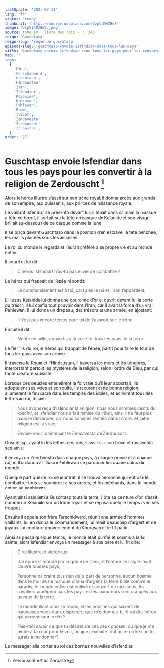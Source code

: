 ```yaml
---
lastUpdate: '2021-07-11'
lang: 'fr'
status: 'ready'
thumbnail: 'https://source.unsplash.com/DzpViKMZHe8'
image: 'DzpViKMZHe8.jpeg'
source: tome IV - livre des rois - P. 343
reign: 'Guschtasp'
reign-slug: 'regne-de-guschtasp'
episode-slug: 'guschtasp-envoie-isfendiar-dans-tous-les-pays'
title: 'Guschtasp envoie Isfendiar dans tous les pays pour les convertir à la religion de Zerdouscht | Le Livre des Rois | Shâhnâmeh'
map: ''
tags:
  [
    'Dieu',
    'Ferschidwerd',
    'Guschtasp',
    'Hindoustan',
    'Iran',
    'Isfendiar',
    'Keïanide',
    'Khorasan',
    'Pehlewan',
    'Roum',
    'tribut',
    'Zendavesta',
    'Zerdouscht',
    'Zoroastre',
  ]
order: '27'
---
```


<!-- LTeX: language=fr -->

# Guschtasp envoie Isfendiar dans tous les pays pour les convertir à la religion de Zerdouscht [^1]

Alors le héros illustre s’assit sur son trône royal; il donna accès aux grands de son empire, aux puissants, aux princes de naissance royale.

Le vaillant Isfendiar se présenta devant lui; il tenait dans sa main la massue a tête de bœuf, il portait sur la tête un casque de Keïanide et son visage brillait au-dessous de ce casque comme la lune.

Il se plaça devant Guschtasp dans la position d’un esclave, la tête penchée, les mains placées sous les aisselles.

Le roi du monde le regarda et l’aurait préféré à sa propre vie et au monde entier.

Il sourit et lui dit:

> Ô héros Isfendiar! n’as-tu pas envie de combattre ?

Le héros qui frappait de l’épée répondit:

> Le commandement est à toi, car tu es le roi et l’Iran t’appartient.

L’illustre Keïanide lui donna une couronne d’or et ouvrit devant lui la porte du trésor; il lui confia tout pouvoir dans l’Iran, car il avait la force d’un vrai Pehlewan; il lui donna un drapeau, des trésors et une armée, en ajoutant:

> Il n’est pas encore temps pour toi de t’asseoir sur le trône.

Ensuite il dit:

> Monte en selle, convertis à la vraie foi tous les pays de la terre.

Le fier fils du roi, le héros qui frappait de l’épée, partit pour faire le tour de tous les pays avec son armée.

Il traversa le Roum et l’Hindoustan, il traversa les mers et les ténèbres, interprétant partout les mystères de la religion, selon l’ordre de Dieu, par qui toute créature subsiste.

Lorsque ces peuples entendirent la foi vraie qu’il leur apportait, ils adoptèrent ses voies et son culte, ils reçurent cette bonne religion, allumèrent le feu sacré dans les temples des idoles, et écrivirent tous des lettres au roi, disant:

> Nous avons reçu d’Isfendiar la religion, nous nous sommes ceints du koschti, et Isfendiar nous a fait remise du tribut, ainsi il ne faut plus nous le demander, car nous sommes rentrés dans l’ordre, et cette religion est la vraie;
>
> Envoie-nous maintenant le Zendavesta de Zerdouscht.

Guschtasp, ayant lu les lettres des rois, s’assit sur son trône et rassembla ses amis;

il envoya un Zendavesta dans chaque pays, à chaque prince et à chaque roi, et il ordonna à l’illustre Pehlewan de parcourir les quatre coins du monde.

Quelque part que ce roi se montrât, il ne trouva personne qui eût osé le combattre: tous se soumirent à ses ordres, et les méchants, dans le monde entier, se cachèrent.

Ayant ainsi assujetti à Guschtasp toute la terre, il ôta sa ceinture d’or, s’assit comme un Keïanide sur un trône royal, et se reposa quelque temps avec ses troupes.

Ensuite il appela son frère Ferschidwerd, réunit une armée d’hommes vaillants, lui en donna le commandement, lui remit beaucoup d’argent et de joyaux, lui confia le gouvernement du Khorasan et le fit partir.

Ainsi se passa quelque temps; le monde était purifié et soumis à la foi sainte; alors Isfendiar envoya un messager à son père et lui fit dire:

> Ô roi illustre et victorieux!
>
> J’ai épuré le monde par la grâce de Dieu, et l’ombre de l’aigle royal couvre tous les pays;
>
> Personne ne craint plus rien de la part de personne, aucun homme dans le monde ne manque d’or ni d’argent, la terre brille comme le paradis, le monde entier est cultivé et couvert de moissons, les cavaliers protègent tous les pays, et les laboureurs sont occupés aux travaux de la terre.
>
> Le monde étant ainsi en repos, et les hommes qui suivent de mauvaises voies étant dispersés, que m’ordonnes-tu, ô roi des héros qui portent haut la tête?
>
> Fais-moi savoir ce que tu désires de ces deux choses: ou que je me rende à ta cour pour te voir, ou que j’exécute tout autre ordre que tu aurais à me donner?

Le messager alla porter au roi ces bonnes nouvelles d’Isfendiar.

[^1]: Zerdouscht est ici Zoroastre
